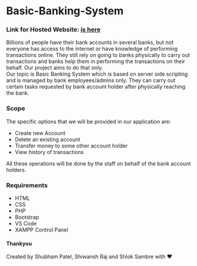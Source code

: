 # Basic-Banking-System
### Link for Hosted Website: [is here](https://spsrss-wp.000webhostapp.com/)

Billions of people have their bank accounts in several banks, but not everyone has access to the internet or have knowledge of performing transactions online. They still rely on going to banks physically to carry out transactions and banks help them in performing the transactions on their behalf. Our project aims to do that only.  
Our topic is Basic Banking System which is based on server side scripting and is managed by bank employees/admins only. They can carry out certain tasks requested by bank account holder after physically reaching the bank. 
### Scope
The specific options that we will be provided in our application are:
- Create new Account
- Delete an existing account
- Transfer money to some other account holder
-	View history of transactions  

All these operations will be done by the staff on behalf of the bank account holders.

### Requirements
- HTML
- CSS
- PHP
- Bootstrap
- VS Code
- XAMPP Control Panel

#### Thankyou
Created by Shubham Patel, Shiwansh Raj and Shlok Sambre with :heart:
